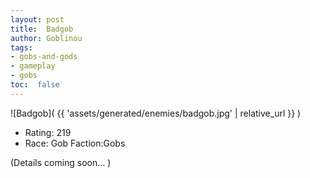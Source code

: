 ```yaml
---
layout: post
title:  Badgob
author: Goblinou
tags:
- gobs-and-gods
- gameplay
- gobs
toc:  false
---
```


![Badgob]( {{ 'assets/generated/enemies/badgob.jpg' | relative_url }} )
- Rating: 219
- Race: Gob  Faction:Gobs

(Details coming soon... )
